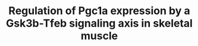 ---
annotations:
- id: PW:0001355
  parent: regulatory pathway
  type: Pathway Ontology
  value: peroxisome proliferator-activated receptor signaling pathway
- id: CL:0008002
  parent: native cell
  type: Cell Type Ontology
  value: skeletal muscle fiber
authors:
- DeSl
- AlexanderPico
- Khanspers
citedin:
- link: 10.3390/nu17050757
  title: Isoschaftoside in Fig Leaf Tea Alleviates Nonalcoholic Fatty Liver Disease
    in Mice via the Regulation of Macrophage Polarity (2025)
communities: []
description: 'In (skeletal) muscle cells, PGC-1 signaling controls mitochondrial biogenesis
  and oxidative substrate metabolism. PGC-1 signaling disturbance in skeletal muscle
  is linked to several chronic diseases. This pathway depicts the mechanism in which
  inhibition of GSK-3β increases Pgc-1α abundance, through dephosphorylation of Tfeb
  [Theeuwes et al, 2019](https://doi.org/10.1016/j.bbamcr.2019.118610). This reaction
  allows Tfeb to translocate to the nucleus, where it stimulates the transcription
  of the PPARGC1A gene to the Pgc-1α protein. Phosphorylation of Tfeb leads to binding
  with members of the 14-3-3 protein family, which disables transport into the nucleus.
  If the dephosphorylation of Tfeb through Gsk-3β is a direct or indirect reaction
  is as of yet unknown.   '
last-edited: 2025-03-11
ndex: null
organisms:
- Mus musculus
redirect_from:
- /index.php/Pathway:WP4763
- /instance/WP4763
- /instance/WP4763_r137913
revision: r137913
schema-jsonld:
- '@context': https://schema.org/
  '@id': https://wikipathways.github.io/pathways/WP4763.html
  '@type': Dataset
  creator:
    '@type': Organization
    name: WikiPathways
  description: 'In (skeletal) muscle cells, PGC-1 signaling controls mitochondrial
    biogenesis and oxidative substrate metabolism. PGC-1 signaling disturbance in
    skeletal muscle is linked to several chronic diseases. This pathway depicts the
    mechanism in which inhibition of GSK-3β increases Pgc-1α abundance, through dephosphorylation
    of Tfeb [Theeuwes et al, 2019](https://doi.org/10.1016/j.bbamcr.2019.118610).
    This reaction allows Tfeb to translocate to the nucleus, where it stimulates the
    transcription of the PPARGC1A gene to the Pgc-1α protein. Phosphorylation of Tfeb
    leads to binding with members of the 14-3-3 protein family, which disables transport
    into the nucleus. If the dephosphorylation of Tfeb through Gsk-3β is a direct
    or indirect reaction is as of yet unknown.   '
  keywords:
  - 14-3-3 protein family
  - CHIR99021
  - Gsk-3β
  - PPARGC1A promotor
  - Pgc-1α
  - Tfeb
  license: CC0
  name: Regulation of Pgc1a expression by a Gsk3b-Tfeb signaling axis in skeletal
    muscle
seo: CreativeWork
title: Regulation of Pgc1a expression by a Gsk3b-Tfeb signaling axis in skeletal muscle
wpid: WP4763
---